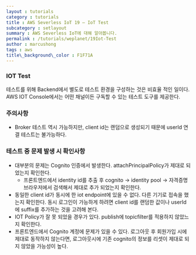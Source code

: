 ```yaml
---
layout : tutorials
category : tutorials
title : AWS Severless IoT 19 – IoT Test
subcategory : setlayout
summary : AWS Severless IoT에 대해 알아봅니다.
permalink : /tutorials/weplanet/19Iot-Test
author : marcushong
tags : aws
title\_background\_color : F1F71A
---
```




### IOT Test

테스트를 위해 Backend에서 별도로 테스트 환경을 구성하는 것은 비효율 적인 일이다.
AWS IOT Console에서는 어떤 채널이든 구독할 수 있는 테스트 도구를 제공한다.

### 주의사항

- Broker 테스트 역시 가능하지만, client id는 랜덤으로 생성되기 때문에 userId 연결 테스트는 불가능하다.

### 테스트 중 문제 발생 시 확인사항

- 대부분의 문제는 Cognito 인증에서 발생한다. attachPrincipalPolicy가 제대로 되었는지 확인한다.
  - 프론트엔드에서 identity id를 추출 후 cognito -> identity pool -> 자격증명 브라우저에서 검색해서 제대로 추가 되었는지 확인한다.
- 동일한 client id가 동시에 한 iot endpoint에 있을 수 없다. 다른 기기로 접속을 했는지 확인한다. 동시 로그인이 가능하게 하려면 client id를 랜덤한 값이나 userId에 suffix를 추가하는 것을 고려해 본다.
- IOT Policy가 잘 못 되었을 경우가 있다. publish에 topicfilter를 적용하지 않았느지 확인한다.
- 프론트엔드에서 Cognito 계정에 문제가 있을 수 있다. 로그아웃 후 회원가입 시에 제대로 동작하지 않는다면, 로그아웃시에 기존 cognito의 정보를 리셋이 제대로 되지 않았을 가능성이 높다.